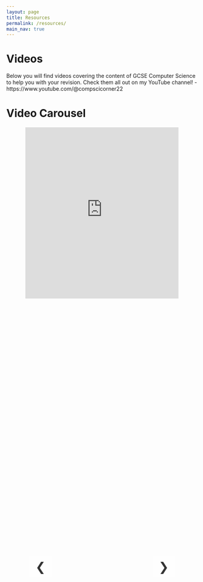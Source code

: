 ```yaml
---
layout: page
title: Resources
permalink: /resources/
main_nav: true
---
```


<h1>Videos</h1>
<p>Below you will find videos covering the content of GCSE Computer Science to help you with your revision. Check them all out on my YouTube channel! - https://www.youtube.com/@compscicorner22</p>

# Video Carousel

<div class="carousel-container">
  <!-- Carousel wrapper holding multiple items -->
  <div class="carousel-wrapper">
    <!-- First Video Slide -->
    <div class="carousel-item">
      <iframe width="560" height="315" src="https://www.youtube.com/embed/cxliGPElThw?si=eCTbAHvD4h_PPZrw" title="YouTube video player" frameborder="0" allow="accelerometer; autoplay; clipboard-write; encrypted-media; gyroscope; picture-in-picture; web-share" referrerpolicy="strict-origin-when-cross-origin" allowfullscreen></iframe>
    </div>

    <!-- Second Video Slide -->
    <div class="carousel-item">
      <iframe src="https://www.youtube.com/watch?v=BIACLUSYOu8&t=113s" frameborder="0" allow="accelerometer; autoplay; clipboard-write; encrypted-media; gyroscope; picture-in-picture" allowfullscreen></iframe>
    </div>

    <!-- Third Video Slide -->
    <div class="carousel-item">
      <iframe src="https://www.youtube.com/watch?v=q85MrldzMeA" frameborder="0" allow="accelerometer; autoplay; clipboard-write; encrypted-media; gyroscope; picture-in-picture" allowfullscreen></iframe>
    </div>

    <!-- Fourth Video Slide -->
    <div class="carousel-item">
      <iframe src="https://www.youtube.com/watch?v=W_xAsLPFYwA&t=2s" frameborder="0" allow="accelerometer; autoplay; clipboard-write; encrypted-media; gyroscope; picture-in-picture" allowfullscreen></iframe>
    </div>

    <!-- Fifth Video Slide -->
    <div class="carousel-item">
      <iframe src="https://www.youtube.com/watch?v=xbFg0ewZRXo" frameborder="0" allow="accelerometer; autoplay; clipboard-write; encrypted-media; gyroscope; picture-in-picture" allowfullscreen></iframe>
    </div>

    <!-- Sixth Video Slide -->
    <div class="carousel-item">
      <iframe width="560" height="315" src="https://www.youtube.com/embed/1RxuMFGP3wc?si=UIax7C9iWPiC-gd6" title="YouTube video player" frameborder="0" allow="accelerometer; autoplay; clipboard-write; encrypted-media; gyroscope; picture-in-picture; web-share" referrerpolicy="strict-origin-when-cross-origin" allowfullscreen></iframe>
    </div>
  </div>

  <!-- Left Arrow -->
  <button class="carousel-arrow left" onclick="prevSlide()">&#10094;</button>

  <!-- Right Arrow -->
  <button class="carousel-arrow right" onclick="nextSlide()">&#10095;</button>
</div>

<script>
  const wrapper = document.querySelector('.carousel-wrapper');
  const items = document.querySelectorAll('.carousel-item');
  let currentIndex = 0;

  function updateCarousel() {
    const offset = -currentIndex * 100;
    wrapper.style.transform = `translateX(${offset}%)`;
  }

  function nextSlide() {
    if (currentIndex < items.length - 1) {
      currentIndex++;
      updateCarousel();
    }
  }

  function prevSlide() {
    if (currentIndex > 0) {
      currentIndex--;
      updateCarousel();
    }
  }
</script>

<style>
  .carousel-container {
    width: 80%;
    max-width: 800px;
    margin: 20px auto;
    position: relative;
    overflow: hidden;
  }

  .carousel-wrapper {
    display: flex;
    transition: transform 0.5s ease-in-out;
  }

  .carousel-item {
    min-width: 100%;
    box-sizing: border-box;
  }

  .carousel-item iframe {
    width: 100%;
    height: 450px;
  }

  .carousel-arrow {
    position: absolute;
    top: 50%;
    transform: translateY(-50%);
    font-size: 2rem;
    color: #333;
    background-color: rgba(255, 255, 255, 0.7);
    border: none;
    padding: 0.5rem 1rem;
    cursor: pointer;
    z-index: 10;
  }

  .carousel-arrow.left {
    left: 10px;
  }

  .carousel-arrow.right {
    right: 10px;
  }
</style>

